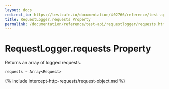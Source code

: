 ```yaml
---
layout: docs
redirect_to: https://testcafe.io/documentation/402766/reference/test-api/requestlogger/requests
title: RequestLogger.requests Property
permalink: /documentation/reference/test-api/requestlogger/requests.html
---
```

# RequestLogger.requests Property

Returns an array of logged requests.

```text
requests → Array<Request>
```

{% include intercept-http-requests/request-object.md %}